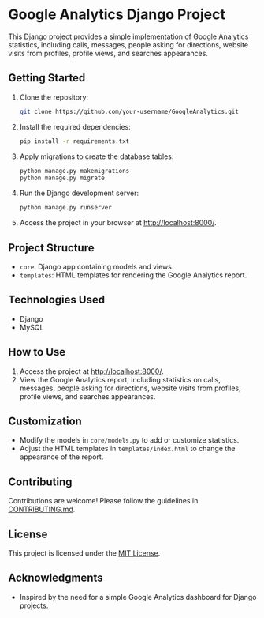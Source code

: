 # Google Analytics Django Project

This Django project provides a simple implementation of Google Analytics statistics, including calls, messages, people asking for directions, website visits from profiles, profile views, and searches appearances.

## Getting Started

1. Clone the repository:

    ```bash
    git clone https://github.com/your-username/GoogleAnalytics.git
    ```

2. Install the required dependencies:

    ```bash
    pip install -r requirements.txt
    ```

3. Apply migrations to create the database tables:

    ```bash
    python manage.py makemigrations
    python manage.py migrate
    ```

4. Run the Django development server:

    ```bash
    python manage.py runserver
    ```

5. Access the project in your browser at [http://localhost:8000/](http://localhost:8000/).

## Project Structure

- `core`: Django app containing models and views.
- `templates`: HTML templates for rendering the Google Analytics report.

## Technologies Used

- Django
- MySQL

## How to Use

1. Access the project at [http://localhost:8000/](http://localhost:8000/).
2. View the Google Analytics report, including statistics on calls, messages, people asking for directions, website visits from profiles, profile views, and searches appearances.

## Customization

- Modify the models in `core/models.py` to add or customize statistics.
- Adjust the HTML templates in `templates/index.html` to change the appearance of the report.

## Contributing

Contributions are welcome! Please follow the guidelines in [CONTRIBUTING.md](CONTRIBUTING.md).

## License

This project is licensed under the [MIT License](LICENSE).

## Acknowledgments

- Inspired by the need for a simple Google Analytics dashboard for Django projects.

